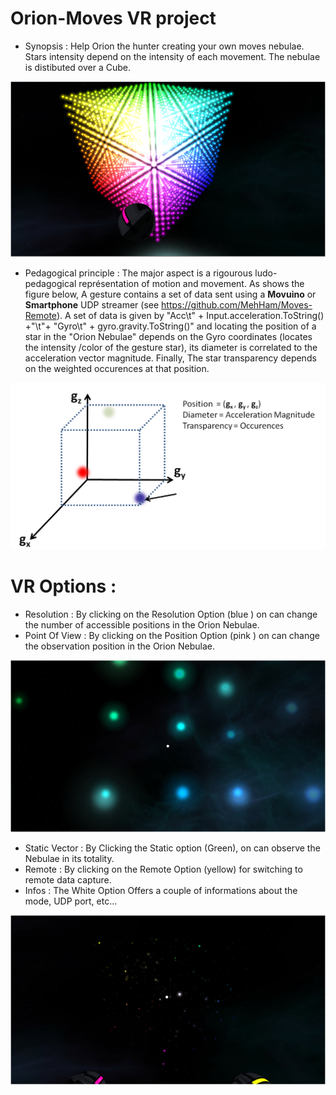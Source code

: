 # Orion-Moves VR project

 * Synopsis : Help Orion the hunter creating your own moves nebulae. Stars intensity depend on the intensity of each movement. The nebulae is distibuted over a Cube.
 
 
![alt tag](https://github.com/MehHam/Orion-Moves/blob/master/Images/Cube.png)
 
 * Pedagogical principle : The major aspect is a rigourous ludo-pedagogical représentation of motion and movement. As shows the figure below, A gesture contains a set of data sent  using a **Movuino** or **Smartphone** UDP streamer (see https://github.com/MehHam/Moves-Remote). A set of data is given by  "Acc\t" + Input.acceleration.ToString() +"\t"+ "Gyro\t" + gyro.gravity.ToString()" and locating the position of a star in the "Orion Nebulae" depends on the Gyro coordinates (locates the intensity /color of the gesture star), its diameter is correlated to the acceleration vector magnitude. Finally, The star transparency depends on the weighted occurences at that position.
  
 ![alt tag](https://github.com/MehHam/Orion-Moves/blob/master/Images/Principle.png)
 
# VR Options  : 
- Resolution : By clicking on the Resolution Option (blue ) on can change the number of accessible positions in the Orion Nebulae.
- Point Of View : By clicking on the Position Option (pink ) on can change the observation position in the Orion Nebulae.

![alt tag](https://github.com/MehHam/Orion-Moves/blob/master/Images/inside.png)

- Static Vector : By Clicking the Static option (Green), on can observe the Nebulae in its totality.
- Remote : By clicking on the Remote Option (yellow) for switching to remote data capture.
- Infos : The White Option Offers a couple of informations about the mode, UDP port, etc...

![alt tag](https://github.com/MehHam/Orion-Moves/blob/master/Images/random.png)






